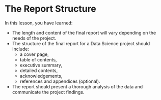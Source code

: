 # The Report Structure
In this lesson, you have learned:

+ The length and content of the final report will vary depending on the needs of the project.
+ The structure of the final report for a Data Science project should include:
    + a cover page, 
    + table of contents, 
    + executive summary, 
    + detailed contents, 
    + acknowledgements, 
    + references and appendices (optional).
+ The report should present a thorough analysis of the data and communicate the project findings.
